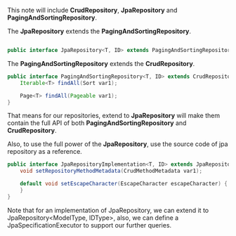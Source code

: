 This note will include __CrudRepository__, __JpaRepository__ and __PagingAndSortingRepository__.

The **JpaRepository** extends the **PagingAndSortingRepository**.

```java

public interface JpaRepository<T, ID> extends PagingAndSortingRepository<T, ID>, QueryByExampleExecutor<T> {}

```

The **PagingAndSortingRepository** extends the **CrudRepository**. 
```java
public interface PagingAndSortingRepository<T, ID> extends CrudRepository<T, ID> {
    Iterable<T> findAll(Sort var1);

    Page<T> findAll(Pageable var1);
}
```

That means for our repositories, extend to **JpaRepository** will make them contain the full API of both **PagingAndSortingRepository** and **CrudRepository**.

Also, to use the full power of the __JpaRepository__, use the source code of jpa repository as a reference.
```java
public interface JpaRepositoryImplementation<T, ID> extends JpaRepository<T, ID>, JpaSpecificationExecutor<T> {
    void setRepositoryMethodMetadata(CrudMethodMetadata var1);

    default void setEscapeCharacter(EscapeCharacter escapeCharacter) {
    }
}
```
Note that for an implementation of JpaRepository, we can extend it to JpaRepository<ModelType, IDType>, also, we can define a JpaSpecificationExecutor<ModelType> to support our further queries.

